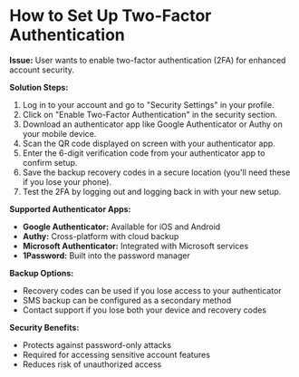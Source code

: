 # How to Set Up Two-Factor Authentication

**Issue:** User wants to enable two-factor authentication (2FA) for enhanced account security.

**Solution Steps:**

1. Log in to your account and go to "Security Settings" in your profile.
2. Click on "Enable Two-Factor Authentication" in the security section.
3. Download an authenticator app like Google Authenticator or Authy on your mobile device.
4. Scan the QR code displayed on screen with your authenticator app.
5. Enter the 6-digit verification code from your authenticator app to confirm setup.
6. Save the backup recovery codes in a secure location (you'll need these if you lose your phone).
7. Test the 2FA by logging out and logging back in with your new setup.

**Supported Authenticator Apps:**
* **Google Authenticator:** Available for iOS and Android
* **Authy:** Cross-platform with cloud backup
* **Microsoft Authenticator:** Integrated with Microsoft services
* **1Password:** Built into the password manager

**Backup Options:**
* Recovery codes can be used if you lose access to your authenticator
* SMS backup can be configured as a secondary method
* Contact support if you lose both your device and recovery codes

**Security Benefits:**
* Protects against password-only attacks
* Required for accessing sensitive account features
* Reduces risk of unauthorized access 